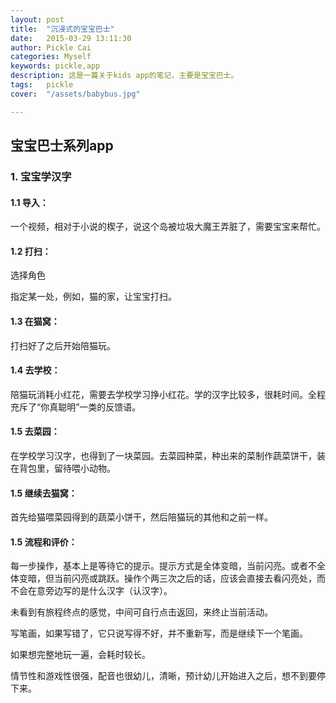 ```yaml
---
layout: post  
title:  "沉浸式的宝宝巴士"  
date:   2015-03-29 13:11:30  
author: Pickle Cai  
categories: Myself  
keywords: pickle,app 
description: 这是一篇关于kids app的笔记，主要是宝宝巴士。  
tags:	pickle   
cover:  "/assets/babybus.jpg"  

---  
```

## 宝宝巴士系列app  

### 1. 宝宝学汉字  

#### 1.1 导入：  

一个视频，相对于小说的楔子，说这个岛被垃圾大魔王弄脏了，需要宝宝来帮忙。  

#### 1.2 打扫：  

选择角色  

指定某一处，例如，猫的家，让宝宝打扫。  

#### 1.3 在猫窝：  

打扫好了之后开始陪猫玩。  

#### 1.4 去学校：  

陪猫玩消耗小红花，需要去学校学习挣小红花。学的汉字比较多，很耗时间。全程充斥了“你真聪明”一类的反馈语。  

#### 1.5 去菜园：  

在学校学习汉字，也得到了一块菜园。去菜园种菜，种出来的菜制作蔬菜饼干，装在背包里，留待喂小动物。  

#### 1.5 继续去猫窝：  

首先给猫喂菜园得到的蔬菜小饼干，然后陪猫玩的其他和之前一样。  

#### 1.5 流程和评价：

每一步操作，基本上是等待它的提示。提示方式是全体变暗，当前闪亮。或者不全体变暗，但当前闪亮或跳跃。操作个两三次之后的话，应该会直接去看闪亮处，而不会在意旁边写的是什么汉字（认汉字）。

未看到有旅程终点的感觉，中间可自行点击返回，来终止当前活动。  

写笔画，如果写错了，它只说写得不好，并不重新写，而是继续下一个笔画。  

如果想完整地玩一遍，会耗时较长。  

情节性和游戏性很强，配音也很幼儿，清晰，预计幼儿开始进入之后，想不到要停下来。  
